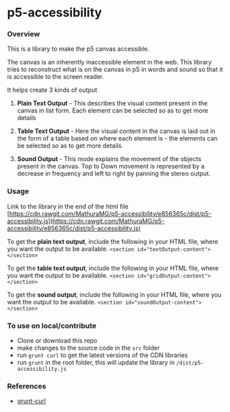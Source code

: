 # p5-accessibility

### Overview

This is a library to make the p5 canvas accessible.

The canvas is an inherently inaccessible element in the web. This library tries to reconstruct what is on the canvas in p5 in words and sound so that it is accessible to the screen reader.

It helps create 3 kinds of output

1) **Plain Text Output** - This describes the visual content present in the canvas in list form. Each element can be selected so as to get more details

2) **Table Text Output** - Here the visual content in the canvas is laid out in the form of a table based on where each element is - the elements can be selected so as to get more details.

3) **Sound Output** - This mode explains the movement of the objects present in the canvas. Top to Down movement is represented by a decrease in frequency and left to right by panning the stereo output.

### Usage

Link to the library in the end of the html file [https://cdn.rawgit.com/MathuraMG/p5-accessibility/e856365c/dist/p5-accessibility.js](https://cdn.rawgit.com/MathuraMG/p5-accessibility/e856365c/dist/p5-accessibility.js)

To get the **plain text output**, include the following in your HTML file, where you want the output to be available.
`<section id="textOutput-content"></section>`

To get the **table text output**, include the following in your HTML file, where you want the output to be available.
`<section id="gridOutput-content"></section>`

To get the **sound output**, include the following in your HTML file, where you want the output to be available.
`<section id="soundOutput-content"></section>`


### To use on local/contribute

* Clone or download this repo
* make changes to the source code in the `src` folder
* run `grunt curl` to get the latest versions of the CDN libraries
* run `grunt` in the root folder, this will update the library in `/dist/p5-accessibility.js`


### References

* [grunt-curl](https://github.com/twolfson/grunt-curl)
